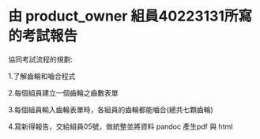 # 由 product_owner 組員40223131所寫的考試報告
協同考試流程的規劃:

1.了解齒輪和嚙合程式

2.每個組員建立一個齒輪之齒數表單

3.每個組員輸入齒輪表單時，各組員的齒輪都能嚙合(總共七顆齒輪)

4.寫新得報告，交給組員05號，做統整並將資料 pandoc 產生pdf 與 html
